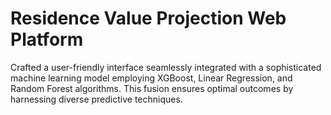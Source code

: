 # Residence Value Projection Web Platform


Crafted a user-friendly interface seamlessly integrated with a sophisticated machine learning model employing XGBoost, Linear Regression, and Random Forest algorithms. This fusion ensures optimal outcomes by harnessing diverse predictive techniques.
